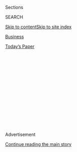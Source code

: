 <div id="app">

<div>

<div>

<div>

<div class="NYTAppHideMasthead css-1q2w90k e1suatyy0">

<div class="section css-ui9rw0 e1suatyy2">

<div class="css-eph4ug er09x8g0">

<div class="css-6n7j50">

</div>

<span class="css-1dv1kvn">Sections</span>

<div class="css-10488qs">

<span class="css-1dv1kvn">SEARCH</span>

</div>

[Skip to content](#site-content)[Skip to site
index](#site-index)

</div>

<div id="masthead-section-label" class="css-1wr3we4 eaxe0e00">

[Business](https://www.nytimes.com/section/business)

</div>

<div class="css-10698na e1huz5gh0">

</div>

</div>

<div id="masthead-bar-one" class="section hasLinks css-15hmgas e1csuq9d3">

<div class="css-uqyvli e1csuq9d0">

</div>

<div class="css-1uqjmks e1csuq9d1">

</div>

<div class="css-9e9ivx">

[](https://myaccount.nytimes.com/auth/login?response_type=cookie&client_id=vi)

</div>

<div class="css-1bvtpon e1csuq9d2">

[Today’s
Paper](https://www.nytimes.com/section/todayspaper)

</div>

</div>

</div>

</div>

<div data-aria-hidden="false">

<div id="site-content" data-role="main">

<div>

<div class="css-1aor85t" style="opacity:0.000000001;z-index:-1;visibility:hidden">

<div class="css-1hqnpie">

<div class="css-epjblv">

<span class="css-17xtcya">[Business](/section/business)</span><span class="css-x15j1o">|</span><span class="css-fwqvlz">Marriott
Hacking Exposes Data of Up to 500 Million
Guests</span>

</div>

<div class="css-k008qs">

<div class="css-1iwv8en">

<span class="css-18z7m18"></span>

<div>

</div>

</div>

<span class="css-1n6z4y">https://nyti.ms/2DPC2D4</span>

<div class="css-1705lsu">

<div class="css-4xjgmj">

<div class="css-4skfbu" data-role="toolbar" data-aria-label="Social Media Share buttons, Save button, and Comments Panel with current comment count" data-testid="share-tools">

  - 
  - 
  - 
  - 
    
    <div class="css-6n7j50">
    
    </div>

  - 
  - 

</div>

</div>

</div>

</div>

</div>

</div>

<div id="NYT_TOP_BANNER_REGION" class="css-13pd83m">

</div>

<div id="top-wrapper" class="css-1sy8kpn">

<div id="top-slug" class="css-l9onyx">

Advertisement

</div>

[Continue reading the main
story](#after-top)

<div class="ad top-wrapper" style="text-align:center;height:100%;display:block;min-height:250px">

<div id="top" class="place-ad" data-position="top" data-size-key="top">

</div>

</div>

<div id="after-top">

</div>

</div>

<div id="sponsor-wrapper" class="css-1hyfx7x">

<div id="sponsor-slug" class="css-19vbshk">

Supported by

</div>

[Continue reading the main
story](#after-sponsor)

<div id="sponsor" class="ad sponsor-wrapper" style="text-align:center;height:100%;display:block">

</div>

<div id="after-sponsor">

</div>

</div>

<div class="css-1vkm6nb ehdk2mb0">

# Marriott Hacking Exposes Data of Up to 500 Million Guests

</div>

<div class="css-79elbk" data-testid="photoviewer-wrapper">

<div class="css-z3e15g" data-testid="photoviewer-wrapper-hidden">

</div>

<div class="css-1a48zt4 ehw59r15" data-testid="photoviewer-children">

![<span class="css-16f3y1r e13ogyst0" data-aria-hidden="true">Marriott
International acknowledged on Friday that an “unauthorized party had
copied and encrypted information” belonging to about 500 million
customers on its Starwood reservations
system.</span><span class="css-cnj6d5 e1z0qqy90" itemprop="copyrightHolder"><span class="css-1ly73wi e1tej78p0">Credit...</span><span><span>Mauritz
Antin/EPA, via
Shutterstock</span></span></span>](https://static01.nyt.com/images/2018/12/01/business/01marriot/merlin_147517380_3026d611-16f6-434c-bcf9-86ce56c8b3da-articleLarge.jpg?quality=75&auto=webp&disable=upscale)

</div>

</div>

<div class="css-xt80pu e12qa4dv0">

<div class="css-18e8msd">

<div class="css-vp77d3 epjyd6m0">

<div class="css-1baulvz">

By [<span class="css-1baulvz" itemprop="name">Nicole
Perlroth</span>](https://www.nytimes.com/by/nicole-perlroth),
[<span class="css-1baulvz" itemprop="name">Amie
Tsang</span>](https://www.nytimes.com/by/amie-tsang) and
[<span class="css-1baulvz last-byline" itemprop="name">Adam
Satariano</span>](https://www.nytimes.com/by/adam-satariano)

</div>

</div>

  - Nov. 30,
    2018

  - 
    
    <div class="css-4xjgmj">
    
    <div class="css-d8bdto" data-role="toolbar" data-aria-label="Social Media Share buttons, Save button, and Comments Panel with current comment count" data-testid="share-tools">
    
      - 
      - 
      - 
      - 
        
        <div class="css-6n7j50">
        
        </div>
    
      - 
      - 
    
    </div>
    
    </div>

</div>

</div>

<div class="section meteredContent css-1r7ky0e" name="articleBody" itemprop="articleBody">

<div class="css-1fanzo5 StoryBodyCompanionColumn">

<div class="css-53u6y8">

The hotel chain asked guests checking in for a treasure trove of
personal information: credit cards, addresses and sometimes passport
numbers. On Friday, consumers learned the risk. Marriott International
revealed that hackers had breached its Starwood reservation system and
had stolen the personal data of up to 500 million guests.

The assault started as far back as 2014, and was one of the largest
known thefts of personal records, second only to a [2013 breach of
Yahoo](https://www.nytimes.com/2017/10/03/technology/yahoo-hack-3-billion-users.html)
that affected three billion user accounts and larger than a 2017 episode
[involving the credit bureau
Equifax](https://www.nytimes.com/2017/09/14/business/equifax-hack-what-we-know.html).

The intrusion was a reminder that after years of headline-grabbing
attacks, the computer networks of big companies are still vulnerable.

The Starwood attack happened roughly the same time as a number of other
breaches at American health insurers and government agencies, including
the United States Office of Personnel Management, in what security
research firms and government officials described as an effort to
compile a vast database of personal information on potential espionage
targets.

</div>

</div>

<div class="css-1fanzo5 StoryBodyCompanionColumn">

<div class="css-53u6y8">

Experts don’t know if the Starwood attack was connected to those other
episodes. But Starwood’s data has not popped up on the so-called dark
web, according to Recorded Future, a cybersecurity firm, and Coalition,
a cyber insurance provider, which suggested that the hotel attackers
weren’t looking to sell what they took.

“Usually when stolen data doesn’t appear, it’s a state actor collecting
it for intelligence purposes,” said James A. Lewis, a cybersecurity
expert at the Center for Strategic Studies in Washington.

The breach hit customers who made reservations for the Marriott-owned
Starwood hotel brands from 2014 to September 2018. The properties
include Sheraton, Westin, W Hotels, St. Regis, Four Points, Aloft, Le
Méridien, Tribute, Design Hotels, Element and the Luxury Collection.

Marriott hotels, including Residence Inn and the Ritz-Carlton, operate
on a separate reservation system. The company has plans to merge that
system with Starwood’s.

The names, addresses, phone numbers, birth dates, email addresses and
encrypted credit card details of hotel customers were stolen. The travel
histories and passport numbers of a smaller group of guests were also
taken.

</div>

</div>

<div class="css-1fanzo5 StoryBodyCompanionColumn">

<div class="css-53u6y8">

Marriott said it had set up a [dedicated
website](https://info.starwoodhotels.com/) and call center to deal with
guests and said it would try to reach affected customers on Friday to
inform them of the breach. The site was having problems staying online
shortly after the attack was announced.

The company is offering one year of free enrollment in a service called
Web Watcher to people who live in the United States, Canada and Britain.
Marriott described it as a service that keeps an eye on websites where
thieves swap and sell personal information and then alerts people if
anyone is selling their information.

“We deeply regret this incident,” Arne Sorenson, Marriott’s president
and chief executive, said [in a
statement](http://news.marriott.com/2018/11/marriott-announces-starwood-guest-reservation-database-security-incident/).
“We fell short of what our guests deserve and what we expect of
ourselves.”

The intrusion went unnoticed for four years by Starwood, which was
acquired by Marriott in 2016 for $13.6 billion. It was uncovered in
early September, when a security tool alerted Marriott officials to an
unauthorized attempt to access Starwood’s guest reservation database.
The alert prompted Marriott to work with outside security experts, who
discovered that the hackers had grabbed a foothold in Starwood’s systems
starting in
2014.

</div>

</div>

<div class="css-1sngw6j">

[](https://www.nytimes.com/interactive/2017/technology/how-to-protect-data-online.html)

<div class="css-1eoytci">

![](https://static01.nyt.com/images/2017/09/07/technology/how-to-protect-data-online-1504825386336/how-to-protect-data-online-1504825386336-thumbLarge.jpg)

</div>

<div class="css-1rha1bf">

## After Marriott Breach, How to Protect Your Information Online

There are more reasons than ever to protect your personal information,
as major website breaches become ever more frequent.

</div>

</div>

<div class="css-1fanzo5 StoryBodyCompanionColumn">

<div class="css-53u6y8">

On Nov. 19, digital forensics experts uncovered the full scope of the
attack. It was the second major security breach Starwood has reported.
Its cash register systems were penetrated in 2015.

The Federal Bureau of Investigation said in a statement that it was
aware of the breach and was tracking the situation. It added that any
suspected instances of identity theft should be reported to the F.B.I.’s
Internet Crime Complaint Center at
[www.ic3.gov](https://www.google.com/url?q=http://www.ic3.gov&sa=D&source=hangouts&ust=1543708313847000&usg=AFQjCNEFY6mpufQ23K8VkSByfEN0fX59Jg).

</div>

</div>

<div class="css-1fanzo5 StoryBodyCompanionColumn">

<div class="css-53u6y8">

In recent years, cybersecurity experts said, the hospitality industry
has become a rich target for nation-state hackers looking to track the
travel movements and preferences of heads of states, diplomats, chief
executives and other people of interest to espionage agencies.

Going after hotel customer lists has been part of a broader effort to
obtain giant databases of information. So big, in fact, that they would
be of little use to run-of-the-mill hackers. But to a government, they
would be very useful.

That information could be fed, for example, into an [analysis program
run
by](https://www.nytimes.com/2018/11/29/us/politics/china-trump-cyberespionage.html)a
country’s state security apparatus, Mr. Lewis said. Using “big data”
technology similar to what marketers use in targeted advertising, the
country could try to pinpoint the comings and going of intelligence
agents from other nations. Did they stay, for example, in the same hotel
as a potential source for that country?

The breach could get expensive for Marriott. Verizon cut what it paid to
acquire Yahoo by $350 million after the internet company reported its
breach in 2016. And Equifax reported recovery costs of $400 million from
its 2017 incident, which affected 148 million people.

Despite months of due diligence, finding out there was a major network
attack long after a deal closes is “everybody’s worst-case scenario,”
said Jake Olcott, vice president at BitSight, a computer security
ratings company in Boston.

Several lawsuits were filed against Marriott on Friday, and
investigations were announced by [New York’s attorney
general](https://twitter.com/NewYorkStateAG/status/1068510072396029952),
Barbara D. Underwood, and European regulators.

In Europe, where companies can be fined up to 4 percent of global
revenue under data protection laws, companies must alert government
authorities within 72 hours of a known breach.

</div>

</div>

<div class="css-1fanzo5 StoryBodyCompanionColumn">

<div class="css-53u6y8">

Given the volume and sensitivity of personal data taken, and the length
of the breach, Marriott “has the potential to trigger the first hefty
G.D.P.R. fine,” said Enza Iannopollo, a security analyst with Forrester
Research, referring to the European data protection law enacted this
year.

Marriott told shareholders that it did not expect the breach would
affect the company’s long-term financial prospects. The company’s share
price was down more than 5 percent on Friday.

Marriott has also been dealing with [strikes by thousands of
workers](https://www.nytimes.com/2018/11/29/travel/marriott-strikes-hawaii-settle-not-an-francisco-.html)
in nine cities, as well as customer complaints about problems [with
rewards
programs](https://www.nytimes.com/2018/10/08/business/marriott-hotel-reward-program-members.html)
after efforts to merge data from Starwood’s rewards program into
Marriott’s left the records of millions of customers in limbo.

Lawmakers said the episode was yet another example of why the United
States needs data privacy laws that punish companies for failing to keep
customers’ information private.

“It is past time we enact data security laws that ensure companies
account for security costs rather than making their consumers shoulder
the burden and harms resulting from these lapses,” Senator Mark R.
Warner, a Democrat from Virginia, said in a statement.

Privacy advocates said there was no excuse for a breach to go unnoticed
for four years.

“They can say all they want that they take security seriously, but they
don’t if you can be hacked over a four-year period without noticing,”
said Gus Hosein, executive director of Privacy International, a group
that supports strong data protection laws.

</div>

</div>

</div>

<div>

</div>

<div>

</div>

<div>

</div>

<div>

<div id="bottom-wrapper" class="css-1ede5it">

<div id="bottom-slug" class="css-l9onyx">

Advertisement

</div>

[Continue reading the main
story](#after-bottom)

<div id="bottom" class="ad bottom-wrapper" style="text-align:center;height:100%;display:block;min-height:90px">

</div>

<div id="after-bottom">

</div>

</div>

</div>

</div>

</div>

## Site Index

<div>

</div>

## Site Information Navigation

  - [© <span>2020</span> <span>The New York Times
    Company</span>](https://help.nytimes.com/hc/en-us/articles/115014792127-Copyright-notice)

<!-- end list -->

  - [NYTCo](https://www.nytco.com/)
  - [Contact
    Us](https://help.nytimes.com/hc/en-us/articles/115015385887-Contact-Us)
  - [Work with us](https://www.nytco.com/careers/)
  - [Advertise](https://nytmediakit.com/)
  - [T Brand Studio](http://www.tbrandstudio.com/)
  - [Your Ad
    Choices](https://www.nytimes.com/privacy/cookie-policy#how-do-i-manage-trackers)
  - [Privacy](https://www.nytimes.com/privacy)
  - [Terms of
    Service](https://help.nytimes.com/hc/en-us/articles/115014893428-Terms-of-service)
  - [Terms of
    Sale](https://help.nytimes.com/hc/en-us/articles/115014893968-Terms-of-sale)
  - [Site
    Map](https://spiderbites.nytimes.com)
  - [Help](https://help.nytimes.com/hc/en-us)
  - [Subscriptions](https://www.nytimes.com/subscription?campaignId=37WXW)

</div>

</div>

</div>

</div>
